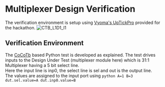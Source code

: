 # Multiplexer Design Verification
The verification environment is setup using [Vyoma's UpTickPro](https://vyomasystems.com/) provided for the hackathon.
![CTB_L1D1_I1](https://user-images.githubusercontent.com/55938415/181187758-908c5788-d2a2-4246-9988-58d2392f4f27.PNG)
## Verification Environment
The [CoCoTb](https://www.cocotb.org/) based Python test is developed as explained. The test drives inputs to the Design Under Test (multiplexer module here) which is 31:1 Multiplexer having a 5 bit select line.  
Here the input line is inp0, the select line is sel and out is the output line.  
The values are assigned to the input port using
    ``` python
    A=1
    B=3
    dut.sel.value=A
    dut.inp0.value=B
    ```
    
